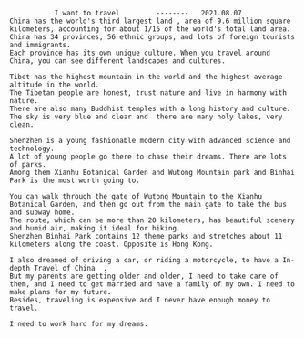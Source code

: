                I want to travel         --------   2021.08.07      
    China has the world's third largest land , area of 9.6 million square kilometers, accounting for about 1/15 of the world's total land area.
    China has 34 provinces, 56 ethnic groups, and lots of foreign tourists and immigrants.
    Each province has its own unique culture. When you travel around China, you can see different landscapes and cultures.
    
    Tibet has the highest mountain in the world and the highest average altitude in the world. 
    The Tibetan people are honest, trust nature and live in harmony with nature.
    There are also many Buddhist temples with a long history and culture.
    The sky is very blue and clear and  there are many holy lakes, very clean.
    
    Shenzhen is a young fashionable modern city with advanced science and technology. 
    A lot of young people go there to chase their dreams. There are lots of parks. 
    Among them Xianhu Botanical Garden and Wutong Mountain park and Binhai Park is the most worth going to.
    
    You can walk through the gate of Wutong Mountain to the Xianhu Botanical Garden, and then go out from the main gate to take the bus and subway home. 
    The route, which can be more than 20 kilometers, has beautiful scenery and humid air, making it ideal for hiking.
    Shenzhen Binhai Park contains 12 theme parks and stretches about 11 kilometers along the coast. Opposite is Hong Kong.
    
    I also dreamed of driving a car, or riding a motorcycle, to have a In-depth Travel of China  . 
    But my parents are getting older and older, I need to take care of them, and I need to get married and have a family of my own. I need to make plans for my future.
    Besides, traveling is expensive and I never have enough money to travel.
    
    I need to work hard for my dreams.
    
    



​	               

